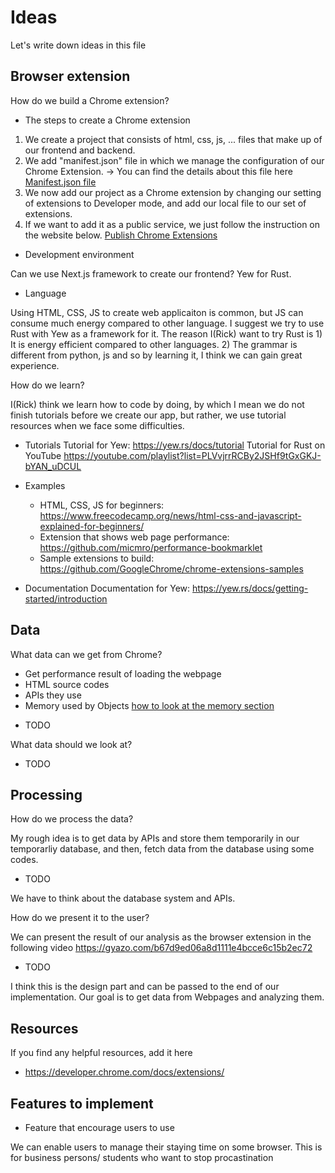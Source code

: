 # Ideas
Let's write down ideas in this file

## Browser extension
How do we build a Chrome extension?
- The steps to create a Chrome extension
1. We create a project that consists of html, css, js, ... files that make up of our frontend and backend. 
2. We add "manifest.json" file in which we manage the configuration of our Chrome Extension. 
→ You can find the details about this file here [Manifest.json file](https://developer.chrome.com/docs/extensions/mv3/manifest/)
3. We now add our project as a Chrome extension by changing our setting of extensions to Developer mode,
and add our local file to our set of extensions. 
4. If we want to add it as a public service, we just follow the instruction on the website below.
[Publish Chrome Extensions](https://developer.chrome.com/docs/webstore/register/)
- Development environment

Can we use Next.js framework to create our frontend?
Yew for Rust. 

- Language

Using HTML, CSS, JS to create web applicaiton is common, but JS can consume much energy compared to other language. 
I suggest we try to use Rust with Yew as a framework for it. 
The reason I(Rick) want to try Rust is 1) It is energy efficient compared to other languages. 2) The grammar is different from python, js and so by learning it, I think we can gain great experience.

How do we learn?

I(Rick) think we learn how to code by doing, by which I mean we do not finish tutorials before we create our app, but rather, we use tutorial resources when we face some difficulties.
- Tutorials
Tutorial for Yew: https://yew.rs/docs/tutorial
Tutorial for Rust on YouTube https://youtube.com/playlist?list=PLVvjrrRCBy2JSHf9tGxGKJ-bYAN_uDCUL


- Examples
    - HTML, CSS, JS for beginners: https://www.freecodecamp.org/news/html-css-and-javascript-explained-for-beginners/
    - Extension that shows web page performance: https://github.com/micmro/performance-bookmarklet
    - Sample extensions to build: https://github.com/GoogleChrome/chrome-extensions-samples
- Documentation
Documentation for Yew: https://yew.rs/docs/getting-started/introduction

## Data
What data can we get from Chrome?
* Get performance result of loading the webpage
* HTML source codes
* APIs they use
* Memory used by Objects [how to look at the memory section](https://developer.chrome.com/docs/devtools/memory-problems/heap-snapshots/)
- TODO

What data should we look at?
- TODO

## Processing
How do we process the data?

My rough idea is to get data by APIs and store them temporarily in our temporarliy database, and then, fetch data from the database using some codes.
- TODO

We have to think about the database system and APIs.

How do we present it to the user?

We can present the result of our analysis as the browser extension in the following video
https://gyazo.com/b67d9ed06a8d1111e4bcce6c15b2ec72
- TODO

I think this is the design part and can be passed to the end of our implementation. Our goal is to get data from Webpages and analyzing them.

## Resources
If you find any helpful resources, add it here
- https://developer.chrome.com/docs/extensions/

## Features to implement
- Feature that encourage users to use

We can enable users to manage their staying time on some browser. 
This is for business persons/ students who want to stop procastination
